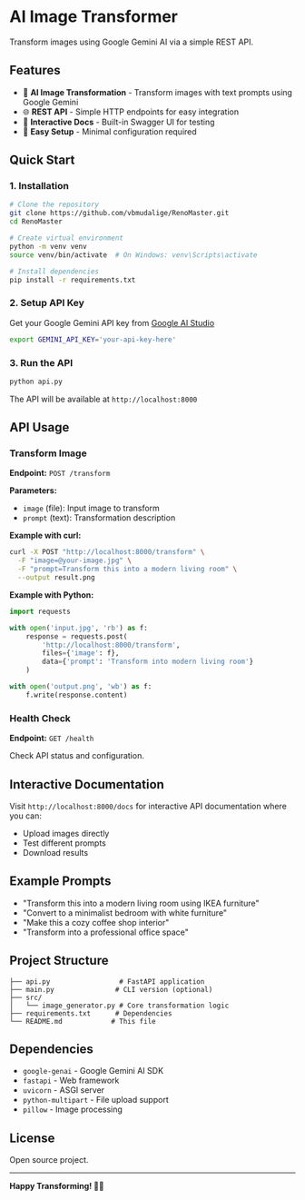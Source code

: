 # AI Image Transformer

Transform images using Google Gemini AI via a simple REST API.

## Features

- 🎨 **AI Image Transformation** - Transform images with text prompts using Google Gemini
- 🌐 **REST API** - Simple HTTP endpoints for easy integration
- 📱 **Interactive Docs** - Built-in Swagger UI for testing
- 🔧 **Easy Setup** - Minimal configuration required

## Quick Start

### 1. Installation

```bash
# Clone the repository
git clone https://github.com/vbmudalige/RenoMaster.git
cd RenoMaster

# Create virtual environment
python -m venv venv
source venv/bin/activate  # On Windows: venv\Scripts\activate

# Install dependencies
pip install -r requirements.txt
```

### 2. Setup API Key

Get your Google Gemini API key from [Google AI Studio](https://aistudio.google.com/app/apikey)

```bash
export GEMINI_API_KEY='your-api-key-here'
```

### 3. Run the API

```bash
python api.py
```

The API will be available at `http://localhost:8000`

## API Usage

### Transform Image

**Endpoint:** `POST /transform`

**Parameters:**
- `image` (file): Input image to transform
- `prompt` (text): Transformation description

**Example with curl:**
```bash
curl -X POST "http://localhost:8000/transform" \
  -F "image=@your-image.jpg" \
  -F "prompt=Transform this into a modern living room" \
  --output result.png
```

**Example with Python:**
```python
import requests

with open('input.jpg', 'rb') as f:
    response = requests.post(
        'http://localhost:8000/transform',
        files={'image': f},
        data={'prompt': 'Transform into modern living room'}
    )

with open('output.png', 'wb') as f:
    f.write(response.content)
```

### Health Check

**Endpoint:** `GET /health`

Check API status and configuration.

## Interactive Documentation

Visit `http://localhost:8000/docs` for interactive API documentation where you can:
- Upload images directly
- Test different prompts
- Download results

## Example Prompts

- "Transform this into a modern living room using IKEA furniture"
- "Convert to a minimalist bedroom with white furniture"
- "Make this a cozy coffee shop interior"
- "Transform into a professional office space"

## Project Structure

```
├── api.py                 # FastAPI application
├── main.py               # CLI version (optional)
├── src/
│   └── image_generator.py # Core transformation logic
├── requirements.txt      # Dependencies
└── README.md            # This file
```

## Dependencies

- `google-genai` - Google Gemini AI SDK
- `fastapi` - Web framework
- `uvicorn` - ASGI server
- `python-multipart` - File upload support
- `pillow` - Image processing

## License

Open source project.

---

**Happy Transforming! 🎨✨**